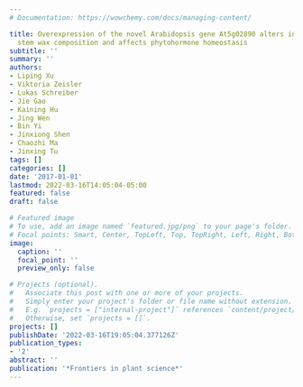 ```yaml
---
# Documentation: https://wowchemy.com/docs/managing-content/

title: Overexpression of the novel Arabidopsis gene At5g02890 alters inflorescence
  stem wax composition and affects phytohormone homeostasis
subtitle: ''
summary: ''
authors:
- Liping Xu
- Viktoria Zeisler
- Lukas Schreiber
- Jie Gao
- Kaining Hu
- Jing Wen
- Bin Yi
- Jinxiong Shen
- Chaozhi Ma
- Jinxing Tu
tags: []
categories: []
date: '2017-01-01'
lastmod: 2022-03-16T14:05:04-05:00
featured: false
draft: false

# Featured image
# To use, add an image named `featured.jpg/png` to your page's folder.
# Focal points: Smart, Center, TopLeft, Top, TopRight, Left, Right, BottomLeft, Bottom, BottomRight.
image:
  caption: ''
  focal_point: ''
  preview_only: false

# Projects (optional).
#   Associate this post with one or more of your projects.
#   Simply enter your project's folder or file name without extension.
#   E.g. `projects = ["internal-project"]` references `content/project/deep-learning/index.md`.
#   Otherwise, set `projects = []`.
projects: []
publishDate: '2022-03-16T19:05:04.377126Z'
publication_types:
- '2'
abstract: ''
publication: '*Frontiers in plant science*'
---
```

